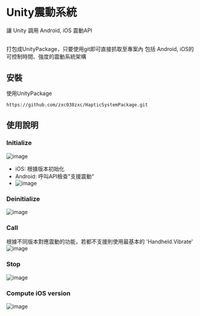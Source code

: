 # Unity震動系統

讓 Unity 調用 Android, iOS 震動API

## 

打包成UnityPackage，只要使用git即可直接抓取至專案內
包括 Android, iOS的可控制時間、強度的震動系統架構

## 安裝
使用UnityPackage
```bash
https://github.com/zxc038zxc/HapticSystemPackage.git
```
## 使用說明
### Initialize
![image](https://github.com/user-attachments/assets/1e3d677a-ddfd-4a7d-aa53-470f221f99cc)
- iOS: 根據版本初始化
- Android: 呼叫API檢查"支援震動"
- ![image](https://github.com/user-attachments/assets/b54423e6-6944-458a-8fc2-6e9d4e0d4640)

### Deinitialize
![image](https://github.com/user-attachments/assets/c7bd4332-4189-4b96-87cf-57d08759c96c)

### Call
根據不同版本對應震動的功能，若都不支援則使用最基本的 'Handheld.Vibrate'
![image](https://github.com/user-attachments/assets/3ea2ba10-291e-483f-80e5-579836a8c851)

### Stop
![image](https://github.com/user-attachments/assets/edda5cb4-7684-4c36-b113-7cbdfff11490)

### Compute iOS version
![image](https://github.com/user-attachments/assets/614a923b-ec2c-4303-96ae-c112ac418993)


